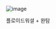 ![image](https://user-images.githubusercontent.com/33195517/209077513-8ee2e0bf-90dd-4a22-bee3-822baafef3d4.png)

플로이드워셜 + 완탐
